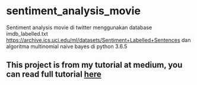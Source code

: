 # sentiment_analysis_movie
Sentiment analysis movie di twitter menggunakan database imdb_labelled.txt https://archive.ics.uci.edu/ml/datasets/Sentiment+Labelled+Sentences dan algoritma multinomial naive bayes di python 3.6.5
## This project is from my tutorial at medium, you can read full tutorial <a href="https://medium.com/@yudhanewbie/sentiment-analysis-movie-menggunakan-algoritma-multinomial-naive-bayes-e0d9b9fe18bb">here</a>
